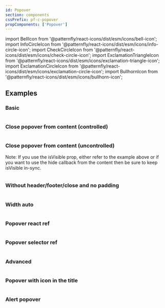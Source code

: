 ```yaml
---
id: Popover
section: components
cssPrefix: pf-c-popover
propComponents: ['Popover']
---
```


import BellIcon from '@patternfly/react-icons/dist/esm/icons/bell-icon';
import InfoCircleIcon from '@patternfly/react-icons/dist/esm/icons/info-circle-icon';
import CheckCircleIcon from '@patternfly/react-icons/dist/esm/icons/check-circle-icon';
import ExclamationTriangleIcon from '@patternfly/react-icons/dist/esm/icons/exclamation-triangle-icon';
import ExclamationCircleIcon from '@patternfly/react-icons/dist/esm/icons/exclamation-circle-icon';
import BullhornIcon from '@patternfly/react-icons/dist/esm/icons/bullhorn-icon';

## Examples

### Basic

```ts file="./PopoverBasic.tsx"
```

### Close popover from content (controlled)

```ts file="./PopoverCloseControlled.tsx"
```

### Close popover from content (uncontrolled)

Note: If you use the isVisible prop, either refer to the example above or if you want to use the hide callback from the content then be sure to keep isVisible in-sync.

```ts file="./PopoverCloseUncontrolled.tsx"
```

### Without header/footer/close and no padding

```ts file="./PopoverWithoutHeaderFooterCloseNoPadding.tsx"
```

### Width auto

```ts file="./PopoverWidthAuto.tsx"
```

### Popover react ref

```ts file="./PopoverReactRef.tsx"
```

### Popover selector ref

```ts file="./PopoverSelectorRef.tsx"
```

### Advanced

```ts file="./PopoverAdvanced.tsx"
```

### Popover with icon in the title

```ts file="./PopoverWithIconInTheTitle.tsx" 
```

### Alert popover

```ts file="./PopoverAlert.tsx" 
```

